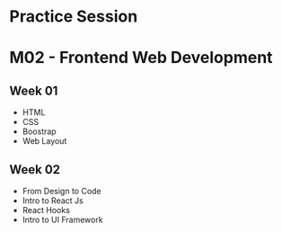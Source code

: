 # Practice Session
# M02 - Frontend Web Development

## Week 01
- HTML
- CSS
- Boostrap
- Web Layout

## Week 02
- From Design to Code
- Intro to React Js
- React Hooks
- Intro to UI Framework
